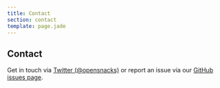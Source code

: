 ```yaml
---
title: Contact
section: contact
template: page.jade
---
```


Contact
---

Get in touch via [Twitter (@opensnacks)](http://twitter.com/opensnacks) or report an issue via our [GitHub issues page](https://github.com/thingsinjars/opensourcesnacks/issues).